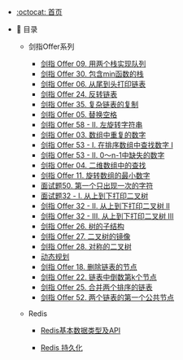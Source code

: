 - [:octocat: 首页](/README)

- :memo: 目录
   - 剑指Offer系列
       - [剑指 Offer 09. 用两个栈实现队列](/md/剑指Offer/09用两个栈实现队列.md)
       - [剑指 Offer 30. 包含min函数的栈](/md/剑指Offer/30包含min函数的栈.md)
       - [剑指 Offer 06. 从尾到头打印链表](/md/剑指Offer/06从尾到头打印链表.md)
       - [剑指 Offer 24. 反转链表](/md/剑指Offer/24反转链表.md)
       - [剑指 Offer 35. 复杂链表的复制](/md/剑指Offer/35复杂链表的复制.md)
       - [剑指 Offer 05. 替换空格](/md/剑指Offer/05替换空格.md)
       - [剑指 Offer 58 - II. 左旋转字符串](/md/剑指Offer/58II左旋转字符串.md)
       - [剑指 Offer 03. 数组中重复的数字](/md/剑指Offer/03数组中重复的数字.md)
       - [剑指 Offer 53 - I. 在排序数组中查找数字 I](/md/剑指Offer/53I在排序数组中查找数字.md)
       - [剑指 Offer 53 - II. 0～n-1中缺失的数字](/md/剑指Offer/53II中缺失的数字.md)
       - [剑指 Offer 04. 二维数组中的查找](/md/剑指Offer/04二维数组中的查找.md)
       - [剑指 Offer 11. 旋转数组的最小数字](/md/剑指Offer/11旋转数组的最小数字.md)
       - [面试题50. 第一个只出现一次的字符](/md/剑指Offer/50第一个只出现一次的字符.md)
       - [面试题32 - I. 从上到下打印二叉树](/md/剑指Offer/32I从上到下打印二叉树.md)
       - [剑指 Offer 32 - II. 从上到下打印二叉树 II](/md/剑指Offer/32II从上到下打印二叉树.md)
       - [剑指 Offer 32 - III. 从上到下打印二叉树 III](/md/剑指Offer/32III从上到下打印二叉树.md)
       - [剑指 Offer 26. 树的子结构](/md/剑指Offer/26树的子结构.md)
       - [剑指 Offer 27. 二叉树的镜像](/md/剑指Offer/27二叉树的镜像.md)
       - [剑指 Offer 28. 对称的二叉树](/md/剑指Offer/28对称的二叉树.md)
       - [动态规划](/md/剑指Offer/动态规划系列问题.md)
       - [剑指 Offer 18. 删除链表的节点](/md/剑指Offer/18删除链表的节点.md)
       - [剑指 Offer 22. 链表中倒数第k个节点](/md/剑指Offer/22链表中倒数第k个节点.md)
       - [剑指 Offer 25. 合并两个排序的链表](/md/剑指Offer/25合并两个排序的链表.md)
       - [剑指 Offer 52. 两个链表的第一个公共节点](/md/剑指Offer/52两个链表的第一个公共节点.md)
       
   - Redis 
   
       - [Redis基本数据类型及API](/md/Redis/基础数据类型.md)
   
       - [Redis 持久化](/md/Redis/持久化.md)
